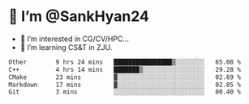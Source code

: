 # 👋 I’m @SankHyan24

- 👀 I’m interested in CG/CV/HPC...
- 🌱 I’m learning CS&T in ZJU.

<!---
SankHyan24/SankHyan24 is a ✨ special ✨ repository because its `README.md` (this file) appears on your GitHub profile.
You can click the Preview link to take a look at your changes.
--->
<!--START_SECTION:waka-->

```txt
Other        9 hrs 24 mins   ████████████████▒░░░░░░░░   65.08 %
C++          4 hrs 14 mins   ███████▒░░░░░░░░░░░░░░░░░   29.28 %
CMake        23 mins         ▓░░░░░░░░░░░░░░░░░░░░░░░░   02.69 %
Markdown     17 mins         ▓░░░░░░░░░░░░░░░░░░░░░░░░   02.05 %
Git          3 mins          ░░░░░░░░░░░░░░░░░░░░░░░░░   00.40 %
```

<!--END_SECTION:waka-->
